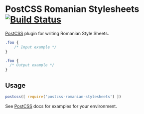 # PostCSS Romanian Stylesheets [![Build Status][ci-img]][ci]

[PostCSS] plugin for writing Romanian Style Sheets.

[PostCSS]: https://github.com/postcss/postcss
[ci-img]:  https://travis-ci.org/DanielStoica85/postcss-romanian-stylesheets.svg
[ci]:      https://travis-ci.org/DanielStoica85/postcss-romanian-stylesheets

```css
.foo {
    /* Input example */
}
```

```css
.foo {
  /* Output example */
}
```

## Usage

```js
postcss([ require('postcss-romanian-stylesheets') ])
```

See [PostCSS] docs for examples for your environment.
